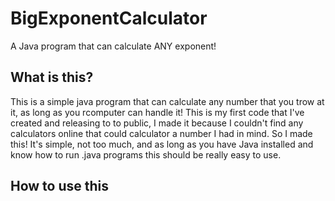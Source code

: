 # BigExponentCalculator
A Java program that can calculate ANY exponent!

## What is this?
This is a simple java program that can calculate any number that you trow at it, as long as you rcomputer can handle it! This is my first code that I've created and releasing to to public, I made it because I couldn't find any calculators online that could calculator a number I had in mind. So I made this! It's simple, not too much, and as long as you have Java installed and know how to run .java programs this should be really easy to use.

## How to use this

